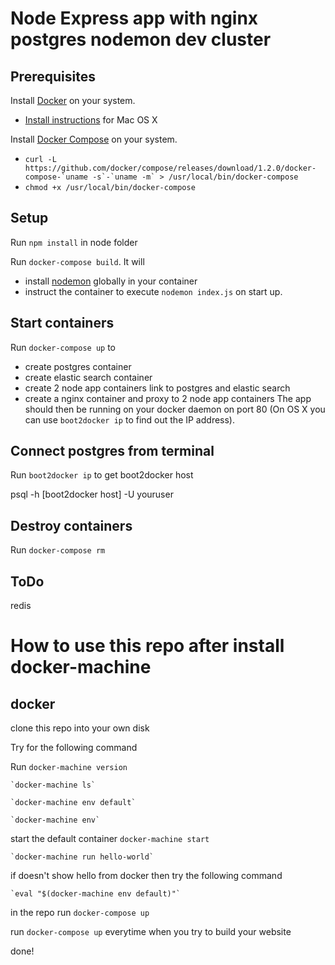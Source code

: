 # Node Express app with nginx postgres nodemon dev cluster

## Prerequisites

Install [Docker](https://www.docker.com/) on your system.

* [Install instructions](https://docs.docker.com/installation/mac/) for Mac OS X

Install [Docker Compose](http://docs.docker.com/compose/) on your system.

* ``curl -L https://github.com/docker/compose/releases/download/1.2.0/docker-compose-`uname -s`-`uname -m` > /usr/local/bin/docker-compose``
* ``chmod +x /usr/local/bin/docker-compose``


## Setup

Run `npm install` in node folder

Run `docker-compose build`. It will

* install [nodemon](https://github.com/remy/nodemon) globally in your container
* instruct the container to execute `nodemon index.js` on start up.

## Start containers

Run `docker-compose up` to
* create postgres container  
* create elastic search container
* create 2 node app containers link to postgres and elastic search
* create a nginx container and proxy to 2 node app containers
The app should then be running on your docker daemon on port 80 (On OS X you can use `boot2docker ip` to find out the IP address).


## Connect postgres from terminal

Run `boot2docker ip` to get boot2docker host 

psql -h [boot2docker host] -U youruser


## Destroy containers

Run `docker-compose rm`




## ToDo
redis


# How to use this repo after install docker-machine

## docker

clone this repo into your own disk

Try for the following command

Run `docker-machine version` 

    `docker-machine ls` 

    `docker-machine env default`  

    `docker-machine env`


start the default container `docker-machine start` 

    `docker-machine run hello-world` 

if doesn't show hello from docker then try the following command

    `eval "$(docker-machine env default)"`

in the repo run `docker-compose up`

run `docker-compose up` everytime when you try to build your website

done!


